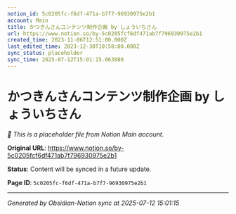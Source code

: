 ```yaml
---
notion_id: 5c0205fc-f6df-471a-b7f7-96930975e2b1
account: Main
title: かつきんさんコンテンツ制作企画 by しょういちさん
url: https://www.notion.so/by-5c0205fcf6df471ab7f796930975e2b1
created_time: 2023-11-06T12:51:00.000Z
last_edited_time: 2023-12-30T10:58:00.000Z
sync_status: placeholder
sync_time: 2025-07-12T15:01:15.063080
---
```


# かつきんさんコンテンツ制作企画 by しょういちさん

*🔄 This is a placeholder file from Notion Main account.*

**Original URL**: https://www.notion.so/by-5c0205fcf6df471ab7f796930975e2b1

**Status**: Content will be synced in a future update.

**Page ID**: `5c0205fc-f6df-471a-b7f7-96930975e2b1`

---

*Generated by Obsidian-Notion sync at 2025-07-12 15:01:15*
